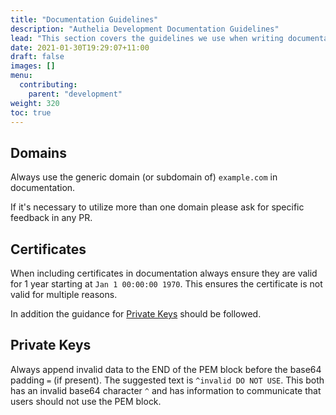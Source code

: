 ```yaml
---
title: "Documentation Guidelines"
description: "Authelia Development Documentation Guidelines"
lead: "This section covers the guidelines we use when writing documentation."
date: 2021-01-30T19:29:07+11:00
draft: false
images: []
menu:
  contributing:
    parent: "development"
weight: 320
toc: true
---
```


## Domains

Always use the generic domain (or subdomain of) `example.com` in documentation.

If it's necessary to utilize more than one domain please ask for specific feedback in any PR.

## Certificates

When including certificates in documentation always ensure they are valid for 1 year starting at `Jan 1 00:00:00 1970`.
This ensures the certificate is not valid for multiple reasons.

In addition the guidance for [Private Keys](#private-keys) should be followed.

## Private Keys

Always append invalid data to the END of the PEM block before the base64 padding `=` (if present). The suggested
text is `^invalid DO NOT USE`. This both has an invalid base64 character `^` and has information to communicate that
users should not use the PEM block.
